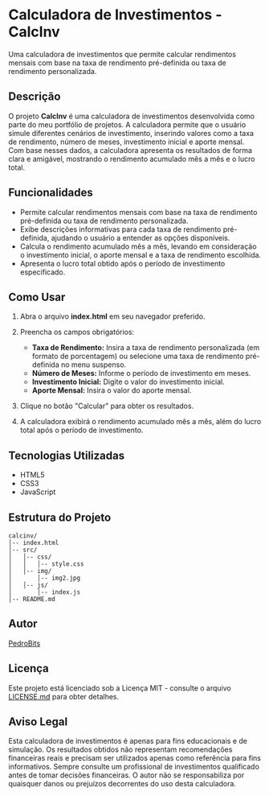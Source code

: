 # Calculadora de Investimentos - CalcInv

Uma calculadora de investimentos que permite calcular rendimentos mensais com base na taxa de rendimento pré-definida ou taxa de rendimento personalizada.

## Descrição

O projeto **CalcInv** é uma calculadora de investimentos desenvolvida como parte do meu portfólio de projetos. A calculadora permite que o usuário simule diferentes cenários de investimento, inserindo valores como a taxa de rendimento, número de meses, investimento inicial e aporte mensal. Com base nesses dados, a calculadora apresenta os resultados de forma clara e amigável, mostrando o rendimento acumulado mês a mês e o lucro total.

## Funcionalidades

- Permite calcular rendimentos mensais com base na taxa de rendimento pré-definida ou taxa de rendimento personalizada.
- Exibe descrições informativas para cada taxa de rendimento pré-definida, ajudando o usuário a entender as opções disponíveis.
- Calcula o rendimento acumulado mês a mês, levando em consideração o investimento inicial, o aporte mensal e a taxa de rendimento escolhida.
- Apresenta o lucro total obtido após o período de investimento especificado.

## Como Usar

1. Abra o arquivo **index.html** em seu navegador preferido.

2. Preencha os campos obrigatórios:
   - **Taxa de Rendimento:** Insira a taxa de rendimento personalizada (em formato de porcentagem) ou selecione uma taxa de rendimento pré-definida no menu suspenso.
   - **Número de Meses:** Informe o período de investimento em meses.
   - **Investimento Inicial:** Digite o valor do investimento inicial.
   - **Aporte Mensal:** Insira o valor do aporte mensal.

3. Clique no botão "Calcular" para obter os resultados.

4. A calculadora exibirá o rendimento acumulado mês a mês, além do lucro total após o período de investimento.

## Tecnologias Utilizadas

- HTML5
- CSS3
- JavaScript

## Estrutura do Projeto

```
calcinv/
│-- index.html
│-- src/
│   │-- css/
│   │   │-- style.css
│   │-- img/
│       │-- img2.jpg
│   │-- js/
│       │-- index.js
│-- README.md
```

## Autor

[PedroBits]([https://seusite.com](https://github.com/pedrobits))

## Licença

Este projeto está licenciado sob a Licença MIT - consulte o arquivo [LICENSE.md](LICENSE.md) para obter detalhes.

## Aviso Legal

Esta calculadora de investimentos é apenas para fins educacionais e de simulação. Os resultados obtidos não representam recomendações financeiras reais e precisam ser utilizados apenas como referência para fins informativos. Sempre consulte um profissional de investimentos qualificado antes de tomar decisões financeiras. O autor não se responsabiliza por quaisquer danos ou prejuízos decorrentes do uso desta calculadora.
